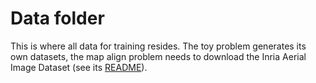 # Data folder

This is where all data for training resides. The toy problem generates its own datasets, the map align problem needs to download the Inria Aerial Image Dataset (see its [README](AerialImageDataset/README.md)).
